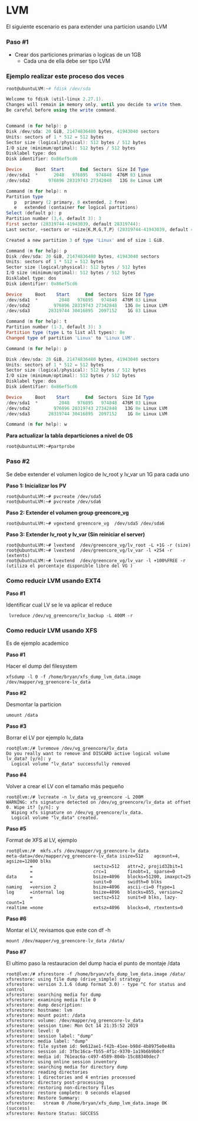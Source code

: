 # LVM
El siguiente escenario es para extender una particion usando LVM

### Paso #1

* Crear dos particiones primarias o logicas de un 1GB
    * Cada una de ella debe ser tipo LVM

### Ejemplo realizar este proceso dos veces

```powershell
root@ubuntuLVM:~# fdisk /dev/sda

Welcome to fdisk (util-linux 2.27.1).
Changes will remain in memory only, until you decide to write them.
Be careful before using the write command.


Command (m for help): p
Disk /dev/sda: 20 GiB, 21474836480 bytes, 41943040 sectors
Units: sectors of 1 * 512 = 512 bytes
Sector size (logical/physical): 512 bytes / 512 bytes
I/O size (minimum/optimal): 512 bytes / 512 bytes
Disklabel type: dos
Disk identifier: 0x86ef5cd6

Device     Boot  Start      End  Sectors  Size Id Type
/dev/sda1  *      2048   976895   974848  476M 83 Linux
/dev/sda2       976896 28319743 27342848   13G 8e Linux LVM

Command (m for help): n
Partition type
   p   primary (2 primary, 0 extended, 2 free)
   e   extended (container for logical partitions)
Select (default p): p
Partition number (3,4, default 3): 3
First sector (28319744-41943039, default 28319744):
Last sector, +sectors or +size{K,M,G,T,P} (28319744-41943039, default 41943039): +1G

Created a new partition 3 of type 'Linux' and of size 1 GiB.

Command (m for help): p
Disk /dev/sda: 20 GiB, 21474836480 bytes, 41943040 sectors
Units: sectors of 1 * 512 = 512 bytes
Sector size (logical/physical): 512 bytes / 512 bytes
I/O size (minimum/optimal): 512 bytes / 512 bytes
Disklabel type: dos
Disk identifier: 0x86ef5cd6

Device     Boot    Start      End  Sectors  Size Id Type
/dev/sda1  *        2048   976895   974848  476M 83 Linux
/dev/sda2         976896 28319743 27342848   13G 8e Linux LVM
/dev/sda3       28319744 30416895  2097152    1G 83 Linux

Command (m for help): t
Partition number (1-3, default 3): 3
Partition type (type L to list all types): 8e
Changed type of partition 'Linux' to 'Linux LVM'.

Command (m for help): p

Disk /dev/sda: 20 GiB, 21474836480 bytes, 41943040 sectors
Units: sectors of 1 * 512 = 512 bytes
Sector size (logical/physical): 512 bytes / 512 bytes
I/O size (minimum/optimal): 512 bytes / 512 bytes
Disklabel type: dos
Disk identifier: 0x86ef5cd6

Device     Boot    Start      End  Sectors  Size Id Type
/dev/sda1  *        2048   976895   974848  476M 83 Linux
/dev/sda2         976896 28319743 27342848   13G 8e Linux LVM
/dev/sda3       28319744 30416895  2097152    1G 8e Linux LVM

Command (m for help): w

```

**Para actualizar la tabla departiciones a nivel de OS**

```
root@ubuntuLVM:~#partprobe
```
### Paso #2

Se debe extender el volumen logico de lv_root y lv_var un 1G para cada uno

**Paso 1: Inicializar los PV**

```
root@ubuntuLVM:~# pvcreate /dev/sda5
root@ubuntuLVM:~# pvcreate /dev/sda6
```

**Paso 2: Extender el volumen group greencore_vg**
```
root@ubuntuLVM:~# vgextend greencore_vg  /dev/sda5 /dev/sda6
```
**Paso 3: Extender lv_root y lv_var (Sin reiniciar el server)**
```
root@ubuntuLVM:~# lvextend  /dev/greencore_vg/lv_root -L +1G -r (size)
root@ubuntuLVM:~# lvextend  /dev/greencore_vg/lv_var -l +254 -r (extents)
root@ubuntuLVM:~# lvextend  /dev/greencore_vg/lv_var -l +100%FREE -r (utiliza el porcentaje disponible libre del VG )
```
### Como reducir LVM usando EXT4

**Paso #1**

Identificar cual LV se le va aplicar el reduce

```
 lvreduce /dev/vg_greencore/lv_backup -L 400M -r
```

### Como reducir LVM usando XFS
Es de ejemplo academico

**Paso #1**

Hacer el dump del filesystem

```
xfsdump -l 0 -f /home/bryan/xfs_dump_lvm_data.image /dev/mapper/vg_greencore-lv_data 
```
**Paso #2**

Desmontar la particion

```
umount /data
```

**Paso #3**

Borrar el LV por ejemplo lv_data 

```
root@lvm:/# lvremove /dev/vg_greencore/lv_data 
Do you really want to remove and DISCARD active logical volume lv_data? [y/n]: y
  Logical volume "lv_data" successfully removed
```
**Paso #4**

Volver a crear el LV con el tamaño más pequeño

```
root@lvm:/# lvcreate -n lv_data vg_greencore -L 200M
WARNING: xfs signature detected on /dev/vg_greencore/lv_data at offset 0. Wipe it? [y/n]: y
  Wiping xfs signature on /dev/vg_greencore/lv_data.
  Logical volume "lv_data" created.
```

**Paso #5**

Format de XFS al LV, ejemplo 

```
root@lvm:/#  mkfs.xfs /dev/mapper/vg_greencore-lv_data
meta-data=/dev/mapper/vg_greencore-lv_data isize=512    agcount=4, agsize=12800 blks
         =                       sectsz=512   attr=2, projid32bit=1
         =                       crc=1        finobt=1, sparse=0
data     =                       bsize=4096   blocks=51200, imaxpct=25
         =                       sunit=0      swidth=0 blks
naming   =version 2              bsize=4096   ascii-ci=0 ftype=1
log      =internal log           bsize=4096   blocks=855, version=2
         =                       sectsz=512   sunit=0 blks, lazy-count=1
realtime =none                   extsz=4096   blocks=0, rtextents=0

```

**Paso #6**

Montar el LV, revisamos que este con df -h

```
mount /dev/mapper/vg_greencore-lv_data /data/
```

**Paso #7**

El ultimo paso la restauracion del dump hacia el punto de montaje /data
```
root@lvm:/# xfsrestore -f /home/bryan/xfs_dump_lvm_data.image /data/
xfsrestore: using file dump (drive_simple) strategy
xfsrestore: version 3.1.6 (dump format 3.0) - type ^C for status and control
xfsrestore: searching media for dump
xfsrestore: examining media file 0
xfsrestore: dump description: 
xfsrestore: hostname: lvm
xfsrestore: mount point: /data
xfsrestore: volume: /dev/mapper/vg_greencore-lv_data
xfsrestore: session time: Mon Oct 14 21:35:52 2019
xfsrestore: level: 0
xfsrestore: session label: "dump"
xfsrestore: media label: "dump"
xfsrestore: file system id: 9e612ae1-f42b-41ee-b98d-4b8975e0e48a
xfsrestore: session id: 3fbc16ca-fb55-4f1c-9370-1a19b6b9b0cf
xfsrestore: media id: 761eac6a-c497-4589-804b-15c88340dec7
xfsrestore: using online session inventory
xfsrestore: searching media for directory dump
xfsrestore: reading directories
xfsrestore: 1 directories and 4 entries processed
xfsrestore: directory post-processing
xfsrestore: restoring non-directory files
xfsrestore: restore complete: 0 seconds elapsed
xfsrestore: Restore Summary:
xfsrestore:   stream 0 /home/bryan/xfs_dump_lvm_data.image OK (success)
xfsrestore: Restore Status: SUCCESS
```




